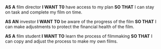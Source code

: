 **AS A** film director **I WANT T0** have access to my plan **SO THAT** I can stay on task and complete my film on time.

**AS AN** investor **I WANT TO** be aware of the progress of the film **SO THAT** I can make adjustments to protect the financial health of the film.

**AS A** film student **I WANT TO** learn the process of filmmaking **SO THAT** I can copy and adjust the process to make my own films.
